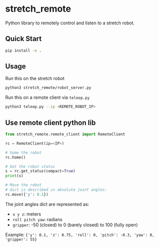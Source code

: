 # stretch_remote

Python library to remotely control and listen to a stretch robot.

## Quick Start

```bash
pip install -e .
```

## Usage

Run this on the stretch robot
```bash
python3 stretch_remote/robot_server.py
```

Run this on a remote client via `teleop.py`
```bash
python3 teleop.py --ip <REMOTE_ROBOT_IP>
```

## Use remote client python lib

```python
from stretch_remote.remote_client import RemoteClient

rc = RemoteClient(ip=<IP>)

# home the robot
rc.home()

# Get the robot status
s = rc.get_status(compact=True)
print(s)

# Move the robot
# dict is described in absolute joint angles:
rc.move({'y': 0.1})
```

The joint angles dict are represented as:
 - `x y z`: meters
 - `roll pitch yaw`: radians
 - `gripper`: -50 (closed) to 0 (barely closed) to 100 (fully open)

Example: `{'y': 0.1, 'z': 0.75, 'roll': 0, 'pitch': -0.3, 'yaw': 0, 'gripper': 55}`
